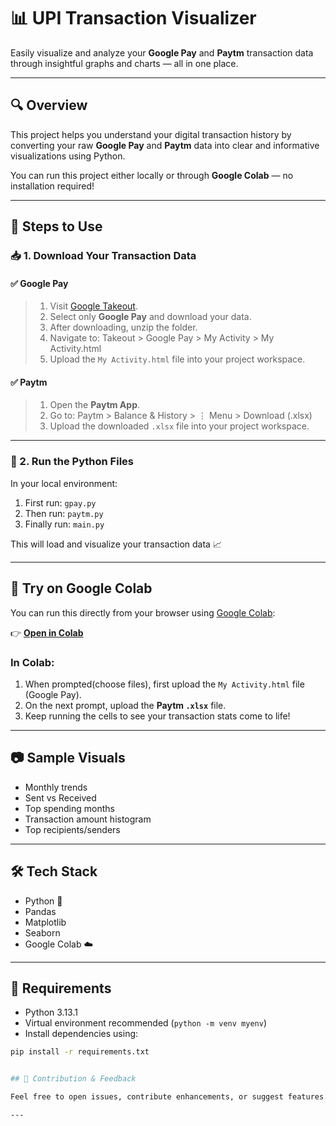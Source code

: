 # 📊 UPI Transaction Visualizer

Easily visualize and analyze your **Google Pay** and **Paytm** transaction data through insightful graphs and charts — all in one place.

---

## 🔍 Overview

This project helps you understand your digital transaction history by converting your raw **Google Pay** and **Paytm** data into clear and informative visualizations using Python.

You can run this project either locally or through **Google Colab** — no installation required!

---

## 📝 Steps to Use

### 📥 1. Download Your Transaction Data

#### ✅ Google Pay
>1. Visit [Google Takeout](https://takeout.google.com/).
>2. Select only **Google Pay** and download your data.
>3. After downloading, unzip the folder.
>4. Navigate to: Takeout > Google Pay > My Activity > My Activity.html
>5. Upload the `My Activity.html` file into your project workspace.

#### ✅ Paytm
>1. Open the **Paytm App**.
>2. Go to: Paytm > Balance & History > ⋮ Menu > Download (.xlsx)
>3. Upload the downloaded `.xlsx` file into your project workspace.

---

### 🧪 2. Run the Python Files

In your local environment:

1. First run: `gpay.py`  
2. Then run: `paytm.py`  
3. Finally run: `main.py`

This will load and visualize your transaction data 📈

---

## 🚀 Try on Google Colab

You can run this directly from your browser using [Google Colab](https://colab.research.google.com):

👉 **[Open in Colab](https://colab.research.google.com/drive/1BE4a0Tqkioacp_eRtsWvJ4JUrNRXt0Ld#scrollTo=Z-U7BVqFKR0a)**

### In Colab:
1. When prompted(choose files), first upload the `My Activity.html` file (Google Pay).
2. On the next prompt, upload the **Paytm `.xlsx`** file.
3. Keep running the cells to see your transaction stats come to life!

---

## 📷 Sample Visuals

- Monthly trends
- Sent vs Received
- Top spending months
- Transaction amount histogram
- Top recipients/senders

---

## 🛠️ Tech Stack

- Python 🐍
- Pandas
- Matplotlib
- Seaborn
- Google Colab ☁️

---

## 🔧 Requirements

- Python 3.13.1
- Virtual environment recommended (`python -m venv myenv`)
- Install dependencies using:

```bash
pip install -r requirements.txt


## 🙌 Contribution & Feedback

Feel free to open issues, contribute enhancements, or suggest features. Let’s improve personal finance visibility for everyone! ✨

---

